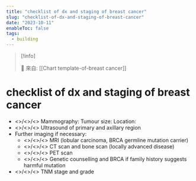 ```yaml
---
title: "checklist of dx and staging of breast cancer"
slug: "checklist-of-dx-and-staging-of-breast-cancer"
date: "2023-10-11"
enableToc: false
tags:
  - building
---
```


> [!info]
>
> 🌱 來自: [[Chart template-of-breast cancer]]

# checklist of dx and staging of breast cancer

- <>/<>/<> Mammography: Tumour size: Location:
- <>/<>/<> Ultrasound of primary and axillary region
- Further imaging if necessary:
  - <>/<>/<> MRI (lobular carcinoma, BRCA germline mutation carrier)
  - <>/<>/<> CT scan and bone scan (locally advanced disease)
  - <>/<>/<> PET scan
  - <>/<>/<> Genetic counselling and BRCA if family history suggests harmful mutation
- <>/<>/<> TNM stage and grade
